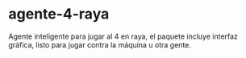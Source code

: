 # agente-4-raya
Agente inteligente para jugar al 4 en raya, el paquete incluye interfaz gráfica, listo para jugar contra la máquina u otra gente.
